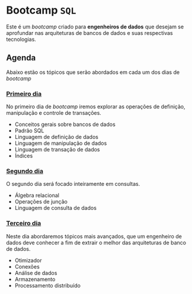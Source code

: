 # Bootcamp `SQL`

Este é um *bootcamp* criado para **engenheiros de dados** que desejam se aprofundar nas arquiteturas de bancos de dados e suas respectivas tecnologias.

## Agenda

Abaixo estão os tópicos que serão abordados em cada um dos dias de *bootcamp*

### [Primeiro dia](https://github.com/Didone/csvms/milestone/1)

No primeiro dia de *bootcamp* iremos explorar as operações de definição, manipulação e controle de transações.

+ Conceitos gerais sobre bancos de dados
+ Padrão SQL
+ Linguagem de definição de dados
+ Linguagem de manipulação de dados
+ Linguagem de transação de dados
+ Índices

### [Segundo dia](https://github.com/Didone/csvms/milestone/2)

O segundo dia será focado inteiramente em consultas.

+ Álgebra relacional
+ Operações de junção
+ Linguagem de consulta de dados

### [Terceiro dia](https://github.com/Didone/csvms/milestone/3)

Neste dia abordaremos tópicos mais avançados, que um engenheiro de dados deve conhecer a fim de extrair o melhor das arquiteturas de banco de dados.

+ Otimizador
+ Conexões
+ Análise de dados
+ Armazenamento
+ Processamento distribuído
